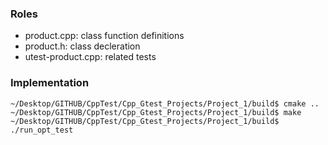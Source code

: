 ### Roles
- product.cpp: class function definitions
- product.h: class decleration
- utest-product.cpp: related tests

### Implementation

 ```
~/Desktop/GITHUB/CppTest/Cpp_Gtest_Projects/Project_1/build$ cmake ..
~/Desktop/GITHUB/CppTest/Cpp_Gtest_Projects/Project_1/build$ make
~/Desktop/GITHUB/CppTest/Cpp_Gtest_Projects/Project_1/build$ ./run_opt_test


 ```
